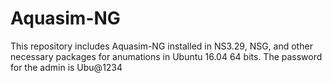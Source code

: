 # Aquasim-NG
This repository includes Aquasim-NG installed in NS3.29, NSG, and other necessary packages for anumations in Ubuntu 16.04 64 bits.
The password for the admin is Ubu@1234
